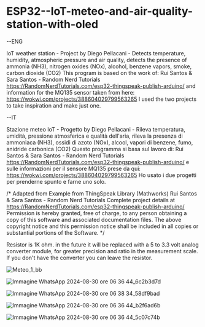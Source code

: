 # ESP32--IoT-meteo-and-air-quality-station-with-oled

--ENG

IoT weather station - Project by Diego Pellacani -
Detects temperature, humidity, atmospheric pressure and air quality, detects the presence of ammonia (NH3), nitrogen oxides (NOx), alcohol, benzene vapors, smoke, carbon dioxide (CO2)
This program is based on the work of:
Rui Santos & Sara Santos - Random Nerd Tutorials https://RandomNerdTutorials.com/esp32-thingspeak-publish-arduino/
and information for the MQ135 sensor taken from here: https://wokwi.com/projects/388604029799563265
I used the two projects to take inspiration and make just one.

--IT

Stazione meteo IoT - Progetto by Diego Pellacani -
Rileva temperatura, umidità, pressione atmosferica e qualità dell'aria, rileva la presenza di ammoniaca (NH3), ossidi di azoto (NOx), alcool, vapori di benzene, fumo, anidride carbonica (CO2)
Questo programma si basa sul lavoro di:
Rui Santos & Sara Santos - Random Nerd Tutorials https://RandomNerdTutorials.com/esp32-thingspeak-publish-arduino/
e sulle informazioni per il sensore MQ135 prese da qui: https://wokwi.com/projects/388604029799563265
Ho usato i due progetti per prenderne spunto e farne uno solo.

/*
  Adapted from Example from ThingSpeak Library (Mathworks) 
  Rui Santos & Sara Santos - Random Nerd Tutorials
  Complete project details at https://RandomNerdTutorials.com/esp32-thingspeak-publish-arduino/
  Permission is hereby granted, free of charge, to any person obtaining a copy of this software and associated documentation files.
  The above copyright notice and this permission notice shall be included in all copies or substantial portions of the Software.
*/

Resistor is 1K ohm. in the future it will be replaced with a 5 to 3.3 volt analog converter module, for greater precision and ratio in the measurement scale.
If you don't have the converter you can leave the resistor.


![Meteo_1_bb](https://github.com/user-attachments/assets/cd7a263d-9f15-4e99-91a5-272223d560f5)

![Immagine WhatsApp 2024-08-30 ore 06 36 44_6c2b3d7d](https://github.com/user-attachments/assets/ab3287ae-b45b-4a66-b486-8295059612ae)

![Immagine WhatsApp 2024-08-30 ore 06 38 34_58df9bad](https://github.com/user-attachments/assets/4bbac203-a231-46f9-9ec6-6414ece2131b)

![Immagine WhatsApp 2024-08-30 ore 06 36 44_b2f6ad6b](https://github.com/user-attachments/assets/2de5d8eb-24e3-4d00-8eae-f7b3cca46781)

![Immagine WhatsApp 2024-08-30 ore 06 36 44_5c07c74b](https://github.com/user-attachments/assets/91117cb6-a710-4648-8f6e-97134d441c0f)
